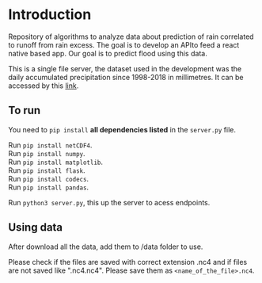 # Introduction

Repository of algorithms to analyze data about prediction of rain correlated to runoff from rain excess. The goal is to develop an APIto feed a react native based app. Our goal is to predict flood using this data.

This is a single file server, the dataset used in the development was the daily accumulated precipitation since 1998-2018 in millimetres. It can be accessed by this [link](https://disc.gsfc.nasa.gov/datasets/TRMM_3B42_Daily_7/summary).

## To run

You need to ```pip install``` **all dependencies listed** in the ```server.py``` file.

Run ```pip install netCDF4```.<br />
Run ```pip install numpy```.<br />
Run ```pip install matplotlib```.<br />
Run ```pip install flask```.<br />
Run ```pip install codecs```.<br />
Run ```pip install pandas```.<br />

Run ```python3 server.py```, this up the server to acess endpoints.

## Using data
After download all the data, add them to /data folder to use.

Please check if the files are saved with correct extension .nc4 and if files are not saved like ".nc4.nc4". Please save them as ```<name_of_the_file>.nc4```.
